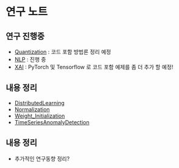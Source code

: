# 연구 노트


## 연구 진행중

- [Quantization](https://github.com/arisel117/Quantization) : 코드 포함 방법론 정리 예정
- [NLP](https://github.com/arisel117/NLP) : 진행 중
- [XAI](https://github.com/arisel117/XAI) : PyTorch 및 Tensorflow 로 코드 포함 예제를 좀 더 추가 할 예정!


## 내용 정리
- [DistributedLearning](https://github.com/arisel117/DistributedLearning)
- [Normalization](https://github.com/arisel117/Normalization)
- [Weight_Initialization](https://github.com/arisel117/Weight_Initialization)
- [TimeSeriesAnomalyDetection](https://github.com/arisel117/TimeSeriesAnomalyDetection)


## 내용 정리
- 추가적인 연구동향 정리?
